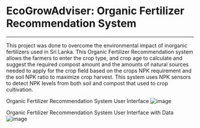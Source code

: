 # EcoGrowAdviser: Organic Fertilizer Recommendation System
<hr>
  
This project was done to overcome the environmental impact of inorganic fertilizers used in Sri Lanka. This Organic Fertilizer Recommendation system allows the farmers to enter the crop type, and crop age to calculate and suggest the required compost amount and the amounts of natural sources  needed to apply for the crop field based on the crops NPK requirement and the soil NPK ratio to maximize crop harvest. This system uses NPK sensors to detect NPK levels from both soil and compost that used to crop cultivation.

Organic Fertilizer Recommendation System User Interface
![image](https://github.com/kavimadusha/Organic-Fertilizer-Recommendation-System-Frontend/assets/56311015/ef668f87-87f7-46ae-8bf2-291bb53f4de8)

Organic Fertilizer Recommendation System User Interface with Data
![image](https://github.com/kavimadusha/Organic-Fertilizer-Recommendation-System-Frontend/assets/56311015/5e32ebee-1d9f-4e85-84f2-777e2b98c30e)

